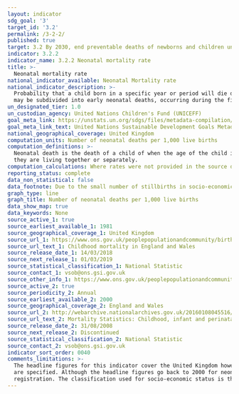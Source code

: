 ```yaml
---
layout: indicator
sdg_goal: '3'
target_id: '3.2'
permalink: /3-2-2/
published: true
target: 3.2 By 2030, end preventable deaths of newborns and children under 5 years of age, with all countries aiming to reduce neonatal mortality to at least as low as 12 per 1,000 live births and under-5 mortality to at least as low as 25 per 1,000 live births
indicator: 3.2.2
indicator_name: 3.2.2 Neonatal mortality rate
title: >-
  Neonatal mortality rate
national_indicator_available: Neonatal Mortality rate 
national_indicator_description: >-
  Probability that a child born in a specific year or period will die during the first 28 completed days of life if subject to age-specific mortality rates of that period, expressed per 1000 live births. Neonatal deaths (deaths among live births during the first 28 completed days of life)
  may be subdivided into early neonatal deaths, occurring during the first 7 days of life, and late neonatal deaths, occurring after the 7th day but before the 28th completed day of life.
un_designated_tier: 1.0
un_custodian_agency: United Nations Children's Fund (UNICEFF)
goal_meta_link: https://unstats.un.org/sdgs/files/metadata-compilation/Metadata-Goal-3.pdf
goal_meta_link_text: United Nations Sustainable Development Goals Metadata (PDF 225 KB)
national_geographical_coverage: United Kingdom
computation_units: Number of neonatal deaths per 1,000 live births
computation_definitions: >-
  Neonatal death is the death of a child of when the age of the child is under 28 days.  Socio-economic status is defined as the social status of a person based on their occupation, income and education.   Type of registration refers to the address status of the parents, and shows whether
  they are living together or separately.
computation_calculations: Where rates were not provided in the source data, the following calculation was carried out - (Number of neonatal deaths / number of live births) * 1000 
reporting_status: complete
data_non_statistical: false
data_footnote: Due to the small number of stillbirths in socio-economic category 8, the totals for categories 7 and 8 have been combined to protect confidentiality
graph_type: line
graph_title: Number of neonatal deaths per 1,000 live births
data_show_map: true
data_keywords: None
source_active_1: true
source_earliest_available_1: 1981
source_geographical_coverage_1: United Kingdom
source_url_1: https://www.ons.gov.uk/peoplepopulationandcommunity/birthsdeathsandmarriages/deaths/datasets/childmortalitystatisticschildhoodinfantandperinatalchildhoodinfantandperinatalmortalityinenglandandwales
source_url_text_1: Childhood mortality in England and Wales
source_release_date_1: 14/03/2018
source_next_release_1: 01/03/2019
source_statistical_classification_1: National Statistic
source_contact_1: vsob@ons.gsi.gov.uk
source_other_info_1: https://www.ons.gov.uk/peoplepopulationandcommunity/birthsdeathsandmarriages/deaths/qmis/childmortalitystatisticsqmi
source_active_2: true
source_periodicity_2: Annual
source_earliest_available_2: 2000
source_geographical_coverage_2: England and Wales
source_url_2: http://webarchive.nationalarchives.gov.uk/20160108045516/http://www.ons.gov.uk/ons/rel/vsob1/mortality-statistics--childhood--infant-and-perinatal--england-and-wales--series-dh3-/index.html
source_url_text_2: Mortality Statistics: Childhood, infant and perinatal, England and Wales (Series DH3)
source_release_date_2: 31/08/2008
source_next_release_2: Discontinued
source_statistical_classification_2: National Statistic
source_contact_2: vsob@ons.gsi.gov.uk
indicator_sort_order: 0040
comments_limitations: >-
  The headline figures for this indicator cover the United Kingdom however the disaggregation for this indicator do not cover England, Wales, Scotland and Northern Ireland they only cover England and Wales jointly. The exception to this is when regions of England and the regions of Wales
  are specified. Although the headline figures go back to 2000 for neonatal, early neonatal, post neonatal, and infant other disaggregation for the indicator only go as far back as 2008. The disaggregation of socio-economic status is only shown by type of marital status and type of
  registration. The classification used for socio-economic status is the National Statistics Socio-economic Classification.
---
```


